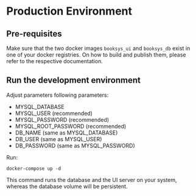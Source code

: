 # Production Environment

## Pre-requisites
Make sure that the two docker images `booksys_ui` and `booksys_db` exist in one of your docker registries. On how to build and publish them, please refer to the respective documentation.

## Run the development environment
Adjust parameters following parameters:
- MYSQL_DATABASE
- MYSQL_USER (recommended)
- MYSQL_PASSWORD (recommended)
- MYSQL_ROOT_PASSWORD (recommended)
- DB_NAME (same as MYSQL_DATABASE)
- DB_USER (same as MYSQL_USER)
- DB_PASSWORD (same as MYSQL_PASSWORD)

Run:
```
docker-compose up -d
```

This command runs the database and the UI server on your system, whereas the database volume will be persistent.